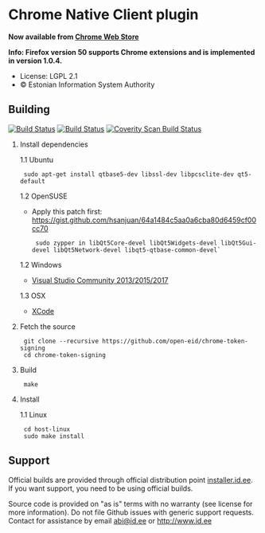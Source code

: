 # Chrome Native Client plugin

**Now available from [Chrome Web Store](https://chrome.google.com/webstore/detail/ckjefchnfjhjfedoccjbhjpbncimppeg)**

**Info: Firefox version 50 supports Chrome extensions and is implemented in version 1.0.4.**

 * License: LGPL 2.1
 * &copy; Estonian Information System Authority

## Building
[![Build Status](https://travis-ci.org/open-eid/chrome-token-signing.svg?branch=master)](https://travis-ci.org/open-eid/chrome-token-signing)
[![Build Status](https://ci.appveyor.com/api/projects/status/github/open-eid/chrome-token-signing?branch=master&svg=true)](https://ci.appveyor.com/project/open-eid/chrome-token-signing)
[![Coverity Scan Build Status](https://scan.coverity.com/projects/2449/badge.svg)](https://scan.coverity.com/projects/2449)

1. Install dependencies

   1.1 Ubuntu

        sudo apt-get install qtbase5-dev libssl-dev libpcsclite-dev qt5-default

   1.2 OpenSUSE

     * Apply this patch first: https://gist.github.com/hsanjuan/64a1484c5aa0a6cba80d6459cf00cc70

            sudo zypper in libQt5Core-devel libQt5Widgets-devel libQt5Gui-devel libQt5Network-devel libqt5-qtbase-common-devel`

   1.2 Windows

     * [Visual Studio Community 2013/2015/2017](https://www.visualstudio.com/downloads/)

   1.3 OSX

     * [XCode](https://itunes.apple.com/en/app/xcode/id497799835?mt=12)

2. Fetch the source

        git clone --recursive https://github.com/open-eid/chrome-token-signing
        cd chrome-token-signing

3. Build

        make

4. Install

    1.1 Linux

        cd host-linux
        sudo make install


## Support
Official builds are provided through official distribution point [installer.id.ee](https://installer.id.ee). If you want support, you need to be using official builds.

Source code is provided on "as is" terms with no warranty (see license for more information). Do not file Github issues with generic support requests.
Contact for assistance by email abi@id.ee or http://www.id.ee
